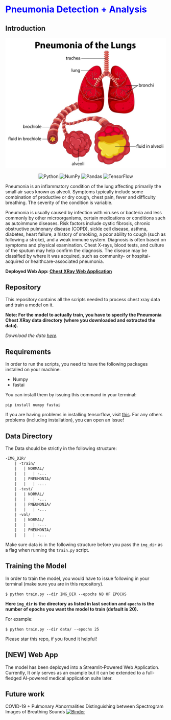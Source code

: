 <h1 style="color:blue">Pneumonia Detection + Analysis</h1>

## Introduction

![Pneumonia in Lungs](assets/chest_pnm.jpg)

<p align="center">
<img alt="Python" src="https://img.shields.io/badge/python%20-%2314354C.svg?&style=for-the-badge&logo=python&logoColor=white"/>

<img alt="NumPy" src="https://img.shields.io/badge/numpy%20-%23013243.svg?&style=for-the-badge&logo=numpy&logoColor=white" />

<img alt="Pandas" src="https://img.shields.io/badge/pandas%20-%23150458.svg?&style=for-the-badge&logo=pandas&logoColor=white" />

<img alt="TensorFlow" src="https://img.shields.io/badge/TensorFlow%20-%23FF6F00.svg?&style=for-the-badge&logo=TensorFlow&logoColor=white" />
</p>

Pneumonia is an inflammatory condition of the lung affecting primarily the small air sacs known as alveoli. Symptoms typically include some combination of productive or dry cough, chest pain, fever and difficulty breathing. The severity of the condition is variable.

Pneumonia is usually caused by infection with viruses or bacteria and less commonly by other microorganisms, certain medications or conditions such as autoimmune diseases. Risk factors include cystic fibrosis, chronic obstructive pulmonary disease (COPD), sickle cell disease, asthma, diabetes, heart failure, a history of smoking, a poor ability to cough (such as following a stroke), and a weak immune system. Diagnosis is often based on symptoms and physical examination. Chest X-rays, blood tests, and culture of the sputum may help confirm the diagnosis. The disease may be classified by where it was acquired, such as community- or hospital-acquired or healthcare-associated pneumonia.


**Deployed Web App: [Chest XRay Web Application](https://share.streamlit.io/heytanay/chest_xray_webapp/sharing/app.py)**

## Repository
This repository contains all the scripts needed to process chest xray data and train a model on it.

**Note: For the model to actually train, you have to specify the Pneumonia Chest XRay data directory (where you downloaded and extracted the data).**

*Download the data [here](https://www.kaggle.com/paultimothymooney/chest-xray-pneumonia/download).*

## Requirements

In order to run the scripts, you need to have the following packages installed on your machine:
- Numpy
- fastai

You can install them by issuing this command in your terminal:

```pip install numpy fastai```

If you are having problems in installing tensorflow, visit [this](https://www.youtube.com/watch?v=RgO8BBNGB8w).
For any others problems (including installation), you can open an Issue!

## Data Directory
The Data should be strictly in the following structure:

```
-IMG_DIR/
    | -train/
    |   | NORMAL/
    |   |   | -...
    |   | PNEUMONIA/
    |   |   | -...
    | -test/
    |   | NORMAL/
    |   |   | -...
    |   | PNEUMONIA/
    |   |   | -...
    | -val/
    |   | NORMAL/
    |   |   | -...
    |   | PNEUMONIA/
    |   |   | -...          
```

Make sure data is in the following structure before you pass the `img_dir` as a flag when running the `train.py` script.

## Training the Model
In order to train the model, you would have to issue following in your terminal (make sure you are in this repository).

`$ python train.py --dir IMG_DIR --epochs NB OF EPOCHS`

**Here `img_dir` is the directory as listed in last section and `epochs` is the number of epochs you want the model to train (default is 20).**

For example:

`$ python train.py --dir data/ --epochs 25`


Please star this repo, if you found it helpful!

## [NEW] Web App
The model has been deployed into a Streamlit-Powered Web Application. Currently, It only serves as an example but it can be extended to a full-fledged AI-powered medical application suite later.

## Future work
COVID-19 + Pulmonary Abnormalities
Distinguishing between Spectrogram Images of Breathing Sounds
[![Binder](https://mybinder.org/badge_logo.svg)](https://mybinder.org/v2/gh/Shreyz-max/Pneumonia-Detection/future_work?filepath=%2Fvoila%2Frender%2Fpulmonary_abnormalities_app.ipynb)

